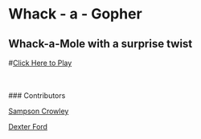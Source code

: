 Whack - a  - Gopher
======================

## Whack-a-Mole with a surprise twist

#[Click Here to Play](https://htmlpreview.github.io/?https://github.com/SampsonCrowley/whack-a-gopher/blob/master/index.html)

<br>
<br>
### Contributors

[Sampson Crowley](https://github.com/SampsonCrowley)

[Dexter Ford](https://github.com/dexterford77)
